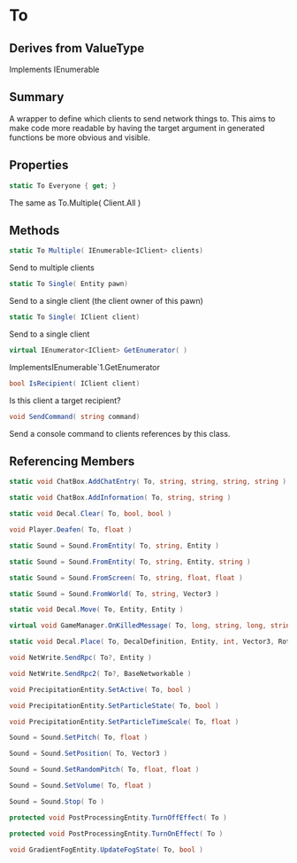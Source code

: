 # To

## Derives from ValueType
Implements IEnumerable<IClient>

## Summary

A wrapper to define which clients to send network things to. This
aims to make code more readable by having the target argument in generated
functions be more obvious and visible.
## Properties

```c#
static To Everyone { get; } 
```
The same as To.Multiple( Client.All )
## Methods

```c#
static To Multiple( IEnumerable<IClient> clients) 
```
Send to multiple clients
```c#
static To Single( Entity pawn) 
```
Send to a single client (the client owner of this pawn)
```c#
static To Single( IClient client) 
```
Send to a single client
```c#
virtual IEnumerator<IClient> GetEnumerator( ) 
```
ImplementsIEnumerable`1.GetEnumerator
```c#
bool IsRecipient( IClient client) 
```
Is this client a target recipient?
```c#
void SendCommand( string command) 
```
Send a console command to clients references by this class.
## Referencing Members

```c#
static void ChatBox.AddChatEntry( To, string, string, string, string ) 
```
```c#
static void ChatBox.AddInformation( To, string, string ) 
```
```c#
static void Decal.Clear( To, bool, bool ) 
```
```c#
void Player.Deafen( To, float ) 
```
```c#
static Sound = Sound.FromEntity( To, string, Entity ) 
```
```c#
static Sound = Sound.FromEntity( To, string, Entity, string ) 
```
```c#
static Sound = Sound.FromScreen( To, string, float, float ) 
```
```c#
static Sound = Sound.FromWorld( To, string, Vector3 ) 
```
```c#
static void Decal.Move( To, Entity, Entity ) 
```
```c#
virtual void GameManager.OnKilledMessage( To, long, string, long, string, string ) 
```
```c#
static void Decal.Place( To, DecalDefinition, Entity, int, Vector3, Rotation, Color ) 
```
```c#
void NetWrite.SendRpc( To?, Entity ) 
```
```c#
void NetWrite.SendRpc2( To?, BaseNetworkable ) 
```
```c#
void PrecipitationEntity.SetActive( To, bool ) 
```
```c#
void PrecipitationEntity.SetParticleState( To, bool ) 
```
```c#
void PrecipitationEntity.SetParticleTimeScale( To, float ) 
```
```c#
Sound = Sound.SetPitch( To, float ) 
```
```c#
Sound = Sound.SetPosition( To, Vector3 ) 
```
```c#
Sound = Sound.SetRandomPitch( To, float, float ) 
```
```c#
Sound = Sound.SetVolume( To, float ) 
```
```c#
Sound = Sound.Stop( To ) 
```
```c#
protected void PostProcessingEntity.TurnOffEffect( To ) 
```
```c#
protected void PostProcessingEntity.TurnOnEffect( To ) 
```
```c#
void GradientFogEntity.UpdateFogState( To, bool ) 
```
